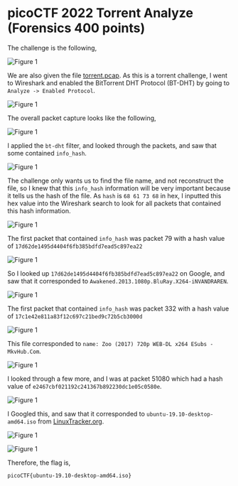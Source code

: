 # picoCTF 2022 Torrent Analyze (Forensics 400 points)
The challenge is the following,

![Figure 1](img/challenge.png) 

We are also given the file [torrent.pcap](./files/torrent.pcap). As this is a torrent challenge, I went to Wireshark and enabled the BitTorrent DHT Protocol (BT-DHT) by going to `Analyze -> Enabled Protocol`.


![Figure 1](img/bt.png) 


The overall packet capture looks like the following,


![Figure 1](img/pcap.png) 



I applied the `bt-dht` filter, and looked through the packets, and saw that some contained `info_hash`. 


![Figure 1](img/hash.png) 


The challenge only wants us to find the file name, and not reconstruct the file, so I knew that this `info_hash` information will be very important because it tells us the hash of the file. As `hash` is `68 61 73 68` in hex, I inputted this hex value into the Wireshark search to look for all packets that contained this hash information.

![Figure 1](img/hex.png) 

The first packet that contained `info_hash` was packet 79 with a hash value of `17d62de1495d4404f6fb385bdfd7ead5c897ea22`

![Figure 1](img/79.png) 

So I looked up `17d62de1495d4404f6fb385bdfd7ead5c897ea22` on Google, and saw that it corresponded to `Awakened.2013.1080p.BluRay.X264-iNVANDRAREN`.

![Figure 1](img/79file.png) 

The first packet that contained `info_hash` was packet 332 with a hash value of `17c1e42e811a83f12c697c21bed9c72b5cb3000d`

![Figure 1](img/332.png) 

This file corresponded to `name: Zoo (2017) 720p WEB-DL x264 ESubs - MkvHub.Com`.

![Figure 1](img/332file.png) 


I looked through a few more, and I was at packet 51080 which had a hash value of `e2467cbf021192c241367b892230dc1e05c0580e`. 

![Figure 1](img/isopacket.png) 


I Googled this, and saw that it corresponded to `ubuntu-19.10-desktop-amd64.iso` from [LinuxTracker.org](https://linuxtracker.org/index.php?page=torrent-details&id=e2467cbf021192c241367b892230dc1e05c0580e).

![Figure 1](img/google.png) 

![Figure 1](img/flag.png) 

Therefore, the flag is,

`picoCTF{ubuntu-19.10-desktop-amd64.iso}`

